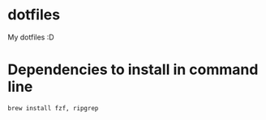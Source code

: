# dotfiles
My dotfiles :D

# Dependencies to install in command line
```
brew install fzf, ripgrep
```

